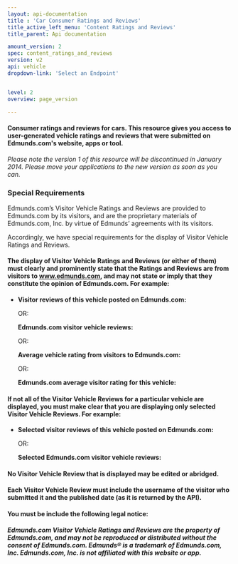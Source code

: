 ```yaml
---
layout: api-documentation
title : 'Car Consumer Ratings and Reviews'
title_active_left_menu: 'Content Ratings and Reviews'
title_parent: Api documentation

amount_version: 2
spec: content_ratings_and_reviews
version: v2
api: vehicle
dropdown-link: 'Select an Endpoint'


level: 2
overview: page_version

---
```


#### Consumer ratings and reviews for cars. This resource gives you access to user-generated vehicle ratings and reviews that were submitted on Edmunds.com's website, apps or tool.

*Please note the version 1 of this resource will be discontinued in January 2014. Please move your applications to the new version as soon as you can.*

### Special Requirements

Edmunds.com’s Visitor Vehicle Ratings and Reviews are provided to Edmunds.com by its visitors, and are the proprietary materials of Edmunds.com, Inc. by virtue of Edmunds’ agreements with its visitors.

Accordingly, we have special requirements for the display of Visitor Vehicle Ratings and Reviews. 

#### The display of Visitor Vehicle Ratings and Reviews (or either of them) must clearly and prominently state that the Ratings and Reviews are from visitors to www.edmunds.com, and may not state or imply that they constitute the opinion of Edmunds.com. For example:

* 	**Visitor reviews of this vehicle posted on Edmunds.com:**

	OR:

	**Edmunds.com visitor vehicle reviews:**

	OR:

	**Average vehicle rating from visitors to Edmunds.com:**

	OR:

	**Edmunds.com average visitor rating for this vehicle:**

#### If not all of the Visitor Vehicle Reviews for a particular vehicle are displayed, you must make clear that you are displaying only selected Visitor Vehicle Reviews. For example:

*	**Selected visitor reviews of this vehicle posted on Edmunds.com:**

	OR:

	**Selected Edmunds.com visitor vehicle reviews:**

#### No Visitor Vehicle Review that is displayed may be edited or abridged.

#### Each Visitor Vehicle Review must include the username of the visitor who submitted it and the published date (as it is returned by the API).

#### You must be include the following legal notice:

***Edmunds.com Visitor Vehicle Ratings and Reviews are the property of Edmunds.com, and may not be reproduced or distributed without the consent of Edmunds.com.  Edmunds® is a trademark of Edmunds.com, Inc. Edmunds.com, Inc. is not affiliated with this website or app.***
